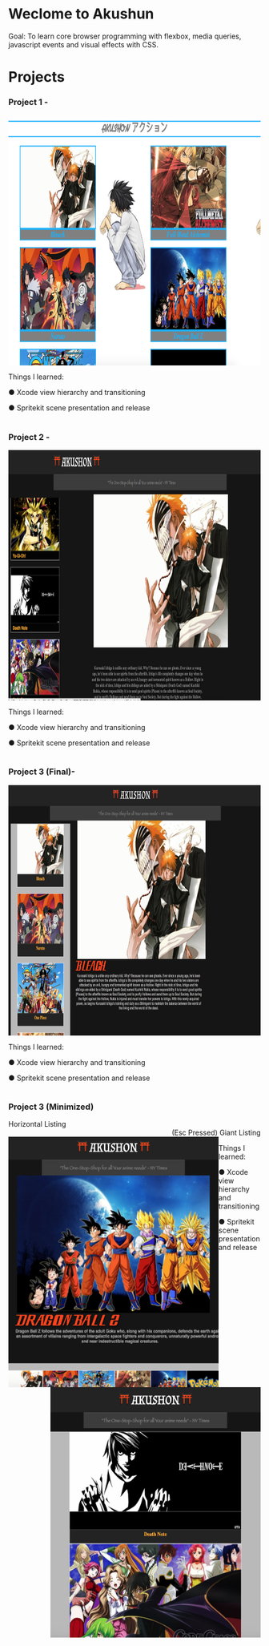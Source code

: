 # Weclome to Akushun
Goal: To learn core browser programming with flexbox, media queries, javascript events and visual effects with CSS. 


# Projects

### Project 1 - 

<p align="center">
<img align="center" width="850" height="500" src="https://github.com/Rdbrennan/Akushun/blob/master/img/Screen%20Shot%202018-09-19%20at%202.47.36%20PM.png">
  </p>

Things I learned:

  ● Xcode view hierarchy and transitioning
  
  ● Spritekit scene presentation and release
  
#

### Project 2 - 

<p align="center">
<img align="center" width="850" height="500" src="https://github.com/Rdbrennan/Akushun/blob/master/img/Screen%20Shot%202018-09-19%20at%202.59.35%20PM.png">
  </p>
  
Things I learned:

  ● Xcode view hierarchy and transitioning
  
  ● Spritekit scene presentation and release
  
#

### Project 3 (Final)- 

<p align="center">
<img align="center" width="850" height="500" src="https://github.com/Rdbrennan/Akushun/blob/master/img/Screen%20Shot%202018-09-18%20at%2010.17.44%20PM.png">
  </p>
  
Things I learned:

  ● Xcode view hierarchy and transitioning
  
  ● Spritekit scene presentation and release
  
#

### Project 3 (Minimized)

<div align="left">
      Horizontal Listing
  </div>
  
 <div align="right">
      (Esc Pressed) Giant Listing
 </div> 
 
<img align="left" width="420" height="500" src="https://github.com/Rdbrennan/Akushun/blob/master/img/Screen%20Shot%202018-09-19%20at%203.06.50%20PM.png">

<img align="right" width="420" height="500" src="https://github.com/Rdbrennan/Akushun/blob/master/img/Screen%20Shot%202018-09-19%20at%203.07.27%20PM.png">


Things I learned:

  ● Xcode view hierarchy and transitioning
  
  ● Spritekit scene presentation and release
  
#
